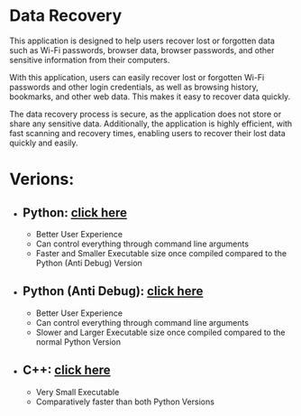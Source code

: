 # Data Recovery

This application is designed to help users recover lost or forgotten data such as Wi-Fi passwords, browser data, browser passwords, and other sensitive information from their computers.

With this application, users can easily recover lost or forgotten Wi-Fi passwords and other login credentials, as well as browsing history, bookmarks, and other web data. This makes it easy to recover data quickly.

The data recovery process is secure, as the application does not store or share any sensitive data. Additionally, the application is highly efficient, with fast scanning and recovery times, enabling users to recover their lost data quickly and easily.

# Verions:

- ## Python: [click here](https://github.com/hirusha-adi/Data-Recovery/tree/python)

  - Better User Experience
  - Can control everything through command line arguments
  - Faster and Smaller Executable size once compiled compared to the Python (Anti Debug) Version

- ## Python (Anti Debug): [click here](https://github.com/hirusha-adi/Data-Recovery/tree/python-antidebug)

  - Better User Experience
  - Can control everything through command line arguments
  - Slower and Larger Executable size once compiled compared to the normal Python Version

- ## C++: [click here](https://github.com/hirusha-adi/Data-Recovery/tree/c++)

  - Very Small Executable
  - Comparatively faster than both Python Versions
